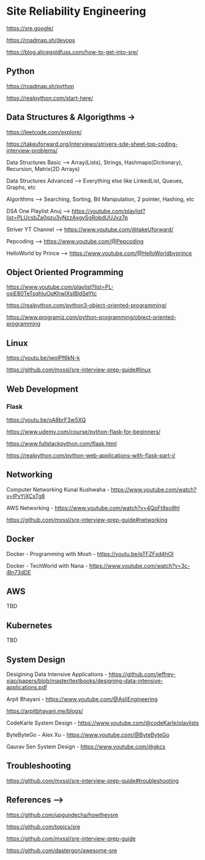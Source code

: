 # Site Reliability Engineering

https://sre.google/

https://roadmap.sh/devops

https://blog.alicegoldfuss.com/how-to-get-into-sre/

## Python

https://roadmap.sh/python

https://realpython.com/start-here/

## Data Structures & Algorigthms -> 

https://leetcode.com/explore/

https://takeuforward.org/interviews/strivers-sde-sheet-top-coding-interview-problems/

Data Structures Basic --> Array(Lists), Strings, Hashmaps(Dictionary), Recursion, Matrix(2D Arrays)

Data Structures Advanced --> Everything else like LinkedList, Queues, Graphs, etc

Algorithms --> Searching, Sorting, Bit Manipulation, 2 pointer, Hashing, etc

DSA One Playlist Anuj --> https://youtube.com/playlist?list=PLUcsbZa0qzu3yNzzAxgvSgRobdUUJvz7p

Striver YT Channel --> https://www.youtube.com/@takeUforward/

Pepcoding --> https://www.youtube.com/@Pepcoding

HelloWorld by Prince --> https://www.youtube.com/@HelloWorldbyprince

## Object Oriented Programming

https://www.youtube.com/playlist?list=PL-osiE80TeTsqhIuOqKhwlXsIBIdSeYtc

https://realpython.com/python3-object-oriented-programming/

https://www.programiz.com/python-programming/object-oriented-programming

## Linux

https://youtu.be/iwolPf6kN-k

https://github.com/mxssl/sre-interview-prep-guide#linux

## Web Development

### Flask
https://youtu.be/oA8brF3w5XQ

https://www.udemy.com/course/python-flask-for-beginners/

https://www.fullstackpython.com/flask.html

https://realpython.com/python-web-applications-with-flask-part-i/

## Networking

Computer Networking Kunal Kushwaha - https://www.youtube.com/watch?v=IPvYjXCsTg8

AWS Networking - https://www.youtube.com/watch?v=4QoFt8so9hI

https://github.com/mxssl/sre-interview-prep-guide#networking

## Docker

Docker - Programming with Mosh - https://youtu.be/pTFZFxd4hOI

Docker - TechWorld with Nana - https://www.youtube.com/watch?v=3c-iBn73dDE

## AWS

TBD


## Kubernetes

TBD

## System Design

Desigining Data Intensive Applications - https://github.com/jeffrey-xiao/papers/blob/master/textbooks/designing-data-intensive-applications.pdf

Arpit Bhayani - https://www.youtube.com/@AsliEngineering

https://arpitbhayani.me/blogs/

CodeKarle System Design - https://www.youtube.com/@codeKarle/playlists

ByteByteGo - Alex Xu - https://www.youtube.com/@ByteByteGo

Gaurav Sen System Design - https://www.youtube.com/@gkcs

## Troubleshooting

https://github.com/mxssl/sre-interview-prep-guide#troubleshooting

## References -->
https://github.com/upgundecha/howtheysre

https://github.com/topics/sre

https://github.com/mxssl/sre-interview-prep-guide

https://github.com/dastergon/awesome-sre
